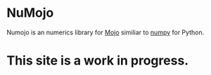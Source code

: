 # NuMojo

Numojo is an numerics library for [Mojo](https://www.modular.com/mojo) similiar to [numpy](https://numpy.org/) for Python.

# This site is a work in progress.
